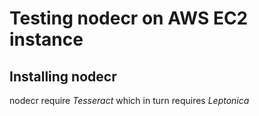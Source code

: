 # Testing nodecr on AWS EC2 instance #

## Installing nodecr ##

nodecr require *Tesseract* which in turn requires *Leptonica*